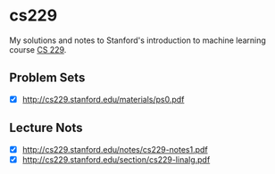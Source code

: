 # cs229
My solutions and notes to Stanford's introduction to machine learning course [CS 229](http://cs229.stanford.edu/syllabus.html).

## Problem Sets
- [X] http://cs229.stanford.edu/materials/ps0.pdf

## Lecture Nots
- [X] http://cs229.stanford.edu/notes/cs229-notes1.pdf
- [X] http://cs229.stanford.edu/section/cs229-linalg.pdf
